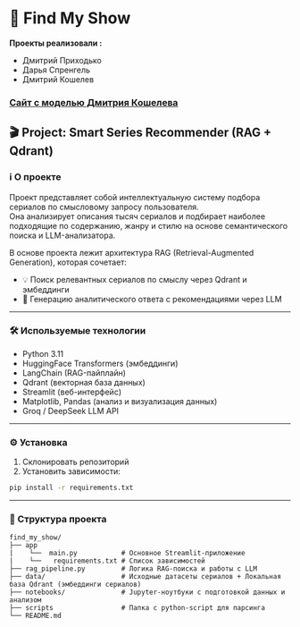 # 🔬 Find My Show

**Проекты реализовали :**
* Дмитрий Приходько
* Дарья Спренгель
* Дмитрий Кошелев

  
### [Сайт с моделью  Дмитрия Кошелева](https://444dima81-find-my-show-appmain-dimak-8n2hxy.streamlit.app/)

## 🎬 Project: Smart Series Recommender (RAG + Qdrant)

### ℹ️ О проекте  
Проект представляет собой интеллектуальную систему подбора сериалов по смысловому запросу пользователя.  
Она анализирует описания тысяч сериалов и подбирает наиболее подходящие по содержанию, жанру и стилю на основе семантического поиска и LLM-анализатора.  

В основе проекта лежит архитектура RAG (Retrieval-Augmented Generation), которая сочетает:
- 💡 Поиск релевантных сериалов по смыслу через Qdrant и эмбеддинги  
- 🧠 Генерацию аналитического ответа с рекомендациями через LLM  

---

### 🛠 Используемые технологии  
- Python 3.11  
- HuggingFace Transformers (эмбеддинги)  
- LangChain (RAG-пайплайн)  
- Qdrant (векторная база данных)  
- Streamlit (веб-интерфейс)  
- Matplotlib, Pandas (анализ и визуализация данных)  
- Groq / DeepSeek LLM API  

---

### ⚙️ Установка  
1. Склонировать репозиторий  
2. Установить зависимости:
```bash
pip install -r requirements.txt
```

---

### 📂 Структура проекта
```
find_my_show/
├── app
|    └──  main.py           # Основное Streamlit-приложение
|    └──   requirements.txt # Список зависимостей
├── rag_pipeline.py         # Логика RAG-поиска и работы с LLM  
├── data/                   # Исходные датасеты сериалов + Локальная база Qdrant (эмбеддинги сериалов)
├── notebooks/              # Jupyter-ноутбуки с подготовкой данных и анализом
├── scripts                 # Папка с python-script для парсинга
└── README.md
```
